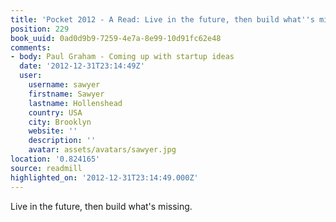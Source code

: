 ```yaml
---
title: 'Pocket 2012 - A Read: Live in the future, then build what''s missing.'
position: 229
book_uuid: 0ad0d9b9-7259-4e7a-8e99-10d91fc62e48
comments:
- body: Paul Graham - Coming up with startup ideas
  date: '2012-12-31T23:14:49Z'
  user:
    username: sawyer
    firstname: Sawyer
    lastname: Hollenshead
    country: USA
    city: Brooklyn
    website: ''
    description: ''
    avatar: assets/avatars/sawyer.jpg
location: '0.824165'
source: readmill
highlighted_on: '2012-12-31T23:14:49.000Z'
---
```


Live in the future, then build what's missing.